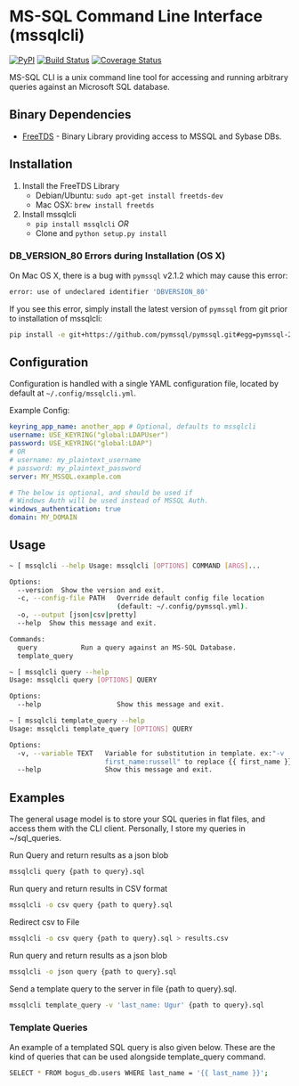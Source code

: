 # MS-SQL Command Line Interface (mssqlcli)

[![PyPI](https://img.shields.io/pypi/v/mssqlcli.svg)](https://pypi.python.org/pypi/mssqlcli)
[![Build Status](https://img.shields.io/travis/rtrox/mssqlcli/master.svg)](https://travis-ci.org/rtrox/mssqlcli)
[![Coverage Status](https://img.shields.io/coveralls/rtrox/mssqlcli/master.svg)](https://coveralls.io/github/rtrox/mssqlcli?branch=master)

MS-SQL CLI is a unix command line tool for accessing and running arbitrary
queries against an Microsoft SQL database.


## Binary Dependencies

- [FreeTDS][1] - Binary Library providing access to MSSQL and Sybase DBs.



## Installation

1. Install the FreeTDS Library
    - Debian/Ubuntu: `sudo apt-get install freetds-dev`
    - Mac OSX: `brew install freetds`
2. Install mssqlcli
    - `pip install mssqlcli`
*OR*
    -  Clone and  `python setup.py install`

### DB_VERSION_80 Errors during Installation (OS X)

On Mac OS X, there is a bug with `pymssql` v2.1.2 which may cause this error:
```bash
error: use of undeclared identifier 'DBVERSION_80'
```
If you see this error, simply install the latest version of `pymssql` from git prior to installation of mssqlcli:
```bash
pip install -e git+https://github.com/pymssql/pymssql.git#egg=pymssql-2.1.2
```


## Configuration

Configuration is handled with a single YAML configuration file, located by
default at `~/.config/mssqlcli.yml`.

Example Config:
```yaml
keyring_app_name: another_app # Optional, defaults to mssqlcli
username: USE_KEYRING("global:LDAPUser")
password: USE_KEYRING("global:LDAP")
# OR
# username: my_plaintext_username
# password: my_plaintext_password
server: MY_MSSQL.example.com

# The below is optional, and should be used if
# Windows Auth will be used instead of MSSQL Auth.
windows_authentication: true
domain: MY_DOMAIN
```


## Usage

```bash
~ [ mssqlcli --help Usage: mssqlcli [OPTIONS] COMMAND [ARGS]...

Options:
  --version  Show the version and exit.
  -c, --config-file PATH   Override default config file location
                           (default: ~/.config/pymssql.yml).
  -o, --output [json|csv|pretty]
  --help  Show this message and exit.

Commands:
  query           Run a query against an MS-SQL Database.
  template_query

~ [ mssqlcli query --help
Usage: mssqlcli query [OPTIONS] QUERY

Options:
  --help                   Show this message and exit.

~ [ mssqlcli template_query --help
Usage: mssqlcli template_query [OPTIONS] QUERY

Options:
  -v, --variable TEXT   Variable for substitution in template. ex:"-v
                        first_name:russell" to replace {{ first_name }}
  --help                Show this message and exit.
```


## Examples
The general usage model is to store your SQL queries in flat files, and
access them with the CLI client. Personally, I store my queries in
~/sql_queries.


Run Query and return results as a json blob
```bash
mssqlcli query {path to query}.sql
```

Run query and return results in CSV format
```bash
mssqlcli -o csv query {path to query}.sql
```

Redirect csv to File
```bash
mssqlcli -o csv query {path to query}.sql > results.csv
```

Run query and return results as a json blob
```bash
mssqlcli -o json query {path to query}.sql
```

Send a template query to the server in file {path to query}.sql.
```bash
mssqlcli template_query -v 'last_name: Ugur' {path to query}.sql
```

### Template Queries
An example of a templated SQL query is also given below. These are
the kind of queries that can be used alongside template_query command.
```bash
SELECT * FROM bogus_db.users WHERE last_name = '{{ last_name }}';
```


[1]: http://www.freetds.org/
[2]: http://pymssql.org/en/stable/
[3]: http://click.pocoo.org/5/
[4]: https://github.com/pymssql/pymssql/issues/432
